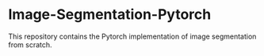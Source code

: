# Image-Segmentation-Pytorch
This repository contains the Pytorch implementation of image segmentation from scratch.
